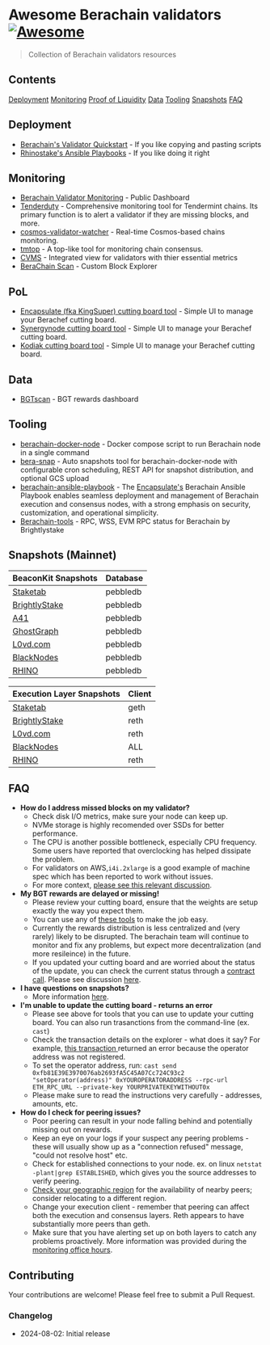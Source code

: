 # Awesome Berachain validators [![Awesome](https://awesome.re/badge.svg)](https://awesome.re)

> Collection of Berachain validators resources

## Contents
[Deployment](#deployment)
[Monitoring](#monitoring)
[Proof of Liquidity](#pol)
[Data](#data)
[Tooling](#tooling)
[Snapshots](#snapshots)
[FAQ](#faq)

## Deployment
* [Berachain's Validator Quickstart](https://docs.berachain.com/nodes/quickstart) - If you like copying and pasting scripts
* [Rhinostake's Ansible Playbooks](https://github.com/RhinoStake/ansible-berachain) - If you like doing it right

## Monitoring

* [Berachain Validator Monitoring](https://grafana.tools.berachain.com/public-dashboards/d2ebb1bef39846c194e9fb731526856f?orgId=1&from=1727808520612&to=1727851720612) - Public Dashboard
* [Tenderduty](https://github.com/blockpane/tenderduty) - Comprehensive monitoring tool for Tendermint chains. Its primary function is to alert a validator if they are missing blocks, and more.
* [cosmos-validator-watcher](https://github.com/kilnfi/cosmos-validator-watcher) - Real-time Cosmos-based chains monitoring.
* [tmtop](https://github.com/QuokkaStake/tmtop) - A top-like tool for monitoring chain consensus.
* [CVMS](https://github.com/cosmostation/cvms) - Integrated view for validators with thier essential metrics
* [BeraChain Scan](https://berachainscan.com) - Custom Block Explorer

## PoL
* [Encapsulate (fka KingSuper) cutting board tool](https://cb.berachain.testnet.encapsulate.xyz) - Simple UI to manage your Berachef cutting board.
* [Synergynode cutting board tool](https://beratools.synergynodes.com/) - Simple UI to manage your Berachef cutting board.
* [Kodiak cutting board tool](https://cutting-board.beraden.com/) - Simple UI to manage your Berachef cutting board.

## Data
* [BGTscan](https://bgtscan.com/) - BGT rewards dashboard

## Tooling

* [berachain-docker-node](https://github.com/upnodedev/berachain-docker-node) - Docker compose script to run Berachain node in a single command
* [bera-snap](https://github.com/upnodedev/bera-snap) - Auto snapshots tool for berachain-docker-node with configurable cron scheduling, REST API for snapshot distribution, and optional GCS upload
* [berachain-ansible-playbook](https://github.com/encapsulate-xyz/berachain-ansible) - The [Encapsulate's](https://encapsulate.xyz/) Berachain Ansible Playbook enables seamless deployment and management of Berachain execution and consensus nodes, with a strong emphasis on security, customization, and operational simplicity.
* [Berachain-tools](https://bera-tools.brightlystake.com/) - RPC, WSS, EVM RPC status for Berachain by Brightlystake


## Snapshots (Mainnet)

| BeaconKit Snapshots                                                                                             | Database  |
|-----------------------------------------------------------------------------------------------------------------|-----------|
| [Staketab](https://services.staketab.org/docs/berachain/cl-snapshot/)                                           | pebbledb  |
| [BrightlyStake](https://bera-main.brightlystake.com/snapshot/)                                                  | pebbledb  |
| [A41](https://narrow-cello-dab.notion.site/A41-Berachain-Beacon-Snapshot-192c62052b8e808598d8f3911f1d5505)      | pebbledb  |
| [GhostGraph](https://public-snapshots.ghostgraph.xyz/bera/snapshot-beacond-mainnet.tgz)                         | pebbledb  |
| [L0vd.com](https://chain-services.l0vd.com/mainnets/berachain/snapshot)                                         | pebbledb  |
| [BlackNodes](https://services.blacknodes.net/Berachain-Mainnet)                                                 | pebbledb  |
| [RHINO](https://berachain-apis.com)                                                                             | pebbledb  |

| Execution Layer Snapshots                                                                                       | Client  |
|-----------------------------------------------------------------------------------------------------------------|---------|
| [Staketab](https://services.staketab.org/docs/berachain/el-snapshot/)                                           | geth    |
| [BrightlyStake](https://bera-main.brightlystake.com/snapshot/)                                                  | reth    |
| [L0vd.com](https://chain-services.l0vd.com/mainnets/berachain/snapshot)                                         | reth    |
| [BlackNodes](https://services.blacknodes.net/Berachain-Mainnet)                                                 | ALL     |
| [RHINO](https://berachain-apis.com)                                                                             | reth    |

## FAQ
* **How do I address missed blocks on my validator?**
    * Check disk I/O metrics, make sure your node can keep up.
    * NVMe storage is highly recomended over SSDs for better performance.
    * The CPU is another possible bottleneck, especially CPU frequency. Some users have reported that overclocking has helped dissipate the problem.
    * For validators on AWS,`i4i.2xlarge` is a good example of machine spec which has been reported to work without issues.
    * For more context, [please see this relevant discussion](https://discord.com/channels/924442927399313448/1245159849986228284/1273677626615009443).
* **My BGT rewards are delayed or missing!**
  * Please review your cutting board, ensure that the weights are setup exactly the way you expect them.
  * You can use any of [these tools](#pol) to make the job easy.
  * Currently the rewards distribution is less centralized and (very rarely) likely to be disrupted. The berachain team will continue to monitor and fix any problems, but expect more decentralization (and more resileince) in the future.
  * If you updated your cutting board and are worried about the status of the update, you can check the current status through a [contract call](https://docs.berachain.com/developers/contracts/berachef). Please see discussion [here](https://discord.com/channels/924442927399313448/1245159849986228284/1275152865089949781).
* **I have questions on snapshots?**
  * More information [here](snapshots.md).
* **I'm unable to update the cutting board - returns an error**
  * Please see above for tools that you can use to update your cutting board. You can also run trasanctions from the command-line (ex. `cast`)
  * Check the transaction details on the explorer - what does it say? For example, [this transaction ](https://bartio.beratrail.io/tx/0x0ad986617ee16ebb60b04b988d4aa845e817e3788702b716b949eeeb0986b17f) returned an error because the operator address was not registered.
  * To set the operator address, run: `cast send 0xfb81E39E3970076ab2693fA5C45A07Cc724C93c2 "setOperator(address)" 0xYOUROPERATORADDRESS --rpc-url ETH_RPC_URL --private-key YOURPRIVATEKEYWITHOUT0x`
  * Please make sure to read the instructions very carefully - addresses, amounts, etc.
* **How do I check for peering issues?**
  * Poor peering can result in your node falling behind and potentially missing out on rewards.
  * Keep an eye on your logs if your suspect any peering problems - these will usually show up as a "connection refused" message, "could not resolve host" etc.
  * Check for established connections to your node. ex. on linux `netstat -plant|grep ESTABLISHED`, which gives you the source addresses to verify peering.
  * [Check your geographic region](https://services.tienthuattoan.com/testnet/berachain-v2/map) for the availability of nearby peers; consider relocating to a different region.
  * Change your execution client - remember that peering can affect both the execution and consensus layers. Reth appears to have substantially more peers than geth.
  * Make sure that you have alerting set up on both layers to catch any problems proactively. More information was provided during the [monitoring office hours](https://discord.com/channels/924442927399313448/1245528095553753169/1270454196940046418).

## Contributing

Your contributions are welcome! Please feel free to submit a Pull Request.

### Changelog

* 2024-08-02: Initial release

